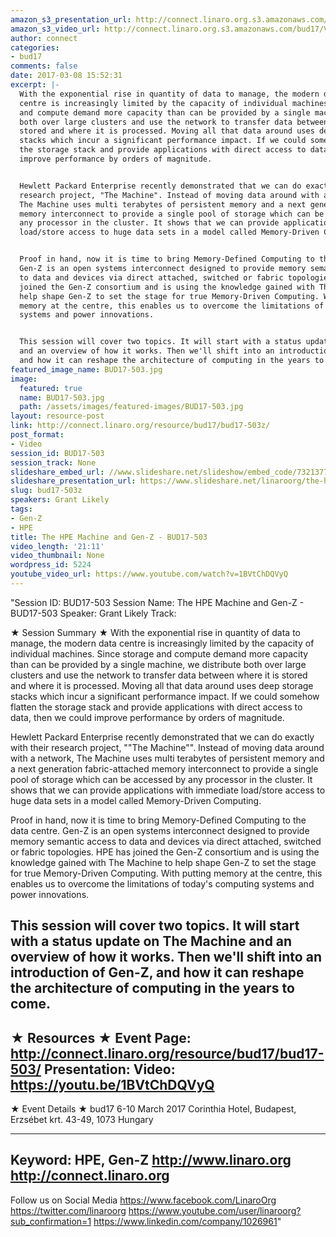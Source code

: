 ```yaml
---
amazon_s3_presentation_url: http://connect.linaro.org.s3.amazonaws.com/bud17/Presentations/BUD17-503%20The%20HPE%20Machine%20and%20Gen%20Z.pdf
amazon_s3_video_url: http://connect.linaro.org.s3.amazonaws.com/bud17/Videos/Friday/BUD17-503%20The%20HPE%20Machine%20and%20Gen-Z.mp4
author: connect
categories:
- bud17
comments: false
date: 2017-03-08 15:52:31
excerpt: |-
  With the exponential rise in quantity of data to manage, the modern data
  centre is increasingly limited by the capacity of individual machines. Since storage
  and compute demand more capacity than can be provided by a single machine, we distribute
  both over large clusters and use the network to transfer data between where it is
  stored and where it is processed. Moving all that data around uses deep storage
  stacks which incur a significant performance impact. If we could somehow flatten
  the storage stack and provide applications with direct access to data, then we could
  improve performance by orders of magnitude.


  Hewlett Packard Enterprise recently demonstrated that we can do exactly with their
  research project, "The Machine". Instead of moving data around with a network,
  The Machine uses multi terabytes of persistent memory and a next generation fabric-attached
  memory interconnect to provide a single pool of storage which can be accessed by
  any processor in the cluster. It shows that we can provide applications with immediate
  load/store access to huge data sets in a model called Memory-Driven Computing.


  Proof in hand, now it is time to bring Memory-Defined Computing to the data centre.
  Gen-Z is an open systems interconnect designed to provide memory semantic access
  to data and devices via direct attached, switched or fabric topologies. HPE has
  joined the Gen-Z consortium and is using the knowledge gained with The Machine to
  help shape Gen-Z to set the stage for true Memory-Driven Computing. With putting
  memory at the centre, this enables us to overcome the limitations of today's computing
  systems and power innovations.


  This session will cover two topics. It will start with a status update on The Machine
  and an overview of how it works. Then we'll shift into an introduction of Gen-Z,
  and how it can reshape the architecture of computing in the years to come.
featured_image_name: BUD17-503.jpg
image:
  featured: true
  name: BUD17-503.jpg
  path: /assets/images/featured-images/BUD17-503.jpg
layout: resource-post
link: http://connect.linaro.org/resource/bud17/bud17-503z/
post_format:
- Video
session_id: BUD17-503
session_track: None
slideshare_embed_url: //www.slideshare.net/slideshow/embed_code/73213778
slideshare_presentation_url: https://www.slideshare.net/linaroorg/the-hpe-machine-and-genz-bud17503
slug: bud17-503z
speakers: Grant Likely
tags:
- Gen-Z
- HPE
title: The HPE Machine and Gen-Z - BUD17-503
video_length: '21:11'
video_thumbnail: None
wordpress_id: 5224
youtube_video_url: https://www.youtube.com/watch?v=1BVtChDQVyQ
---
```


"Session ID: BUD17-503
Session Name: The HPE Machine and Gen-Z - BUD17-503
Speaker: 
Grant Likely
Track: 


★ Session Summary ★
With the exponential rise in quantity of data to manage, the modern data centre is increasingly limited by the capacity of individual machines. Since storage and compute demand more capacity than can be provided by a single machine, we distribute both over large clusters and use the network to transfer data between where it is stored and where it is processed. Moving all that data around uses deep storage stacks which incur a significant performance impact. If we could somehow flatten the storage stack and provide applications with direct access to data, then we could improve performance by orders of magnitude.

Hewlett Packard Enterprise recently demonstrated that we can do exactly with their research project, ""The Machine"". Instead of moving data around with a network, The Machine uses multi terabytes of persistent memory and a next generation fabric-attached memory interconnect to provide a single pool of storage which can be accessed by any processor in the cluster. It shows that we can provide applications with immediate load/store access to huge data sets in a model called Memory-Driven Computing.

Proof in hand, now it is time to bring Memory-Defined Computing to the data centre. Gen-Z is an open systems interconnect designed to provide memory semantic access to data and devices via direct attached, switched or fabric topologies. HPE has joined the Gen-Z consortium and is using the knowledge gained with The Machine to help shape Gen-Z to set the stage for true Memory-Driven Computing. With putting memory at the centre, this enables us to overcome the limitations of today's computing systems and power innovations.

This session will cover two topics. It will start with a status update on The Machine and an overview of how it works. Then we'll shift into an introduction of Gen-Z, and how it can reshape the architecture of computing in the years to come.
---------------------------------------------------
★ Resources ★
Event Page: http://connect.linaro.org/resource/bud17/bud17-503/
Presentation: 
Video: https://youtu.be/1BVtChDQVyQ
 ---------------------------------------------------

★ Event Details ★
bud17
6-10 March 2017
Corinthia Hotel, Budapest,
Erzsébet krt. 43-49,
1073 Hungary

---------------------------------------------------
Keyword: HPE, Gen-Z
http://www.linaro.org
http://connect.linaro.org
---------------------------------------------------
Follow us on Social Media
https://www.facebook.com/LinaroOrg
https://twitter.com/linaroorg
https://www.youtube.com/user/linaroorg?sub_confirmation=1
https://www.linkedin.com/company/1026961"